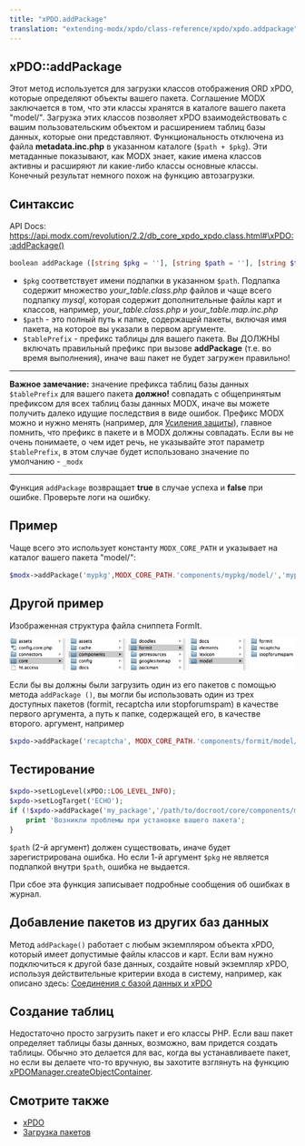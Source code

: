 ```yaml
---
title: "xPDO.addPackage"
translation: "extending-modx/xpdo/class-reference/xpdo/xpdo.addpackage"
---
```


## xPDO::addPackage

Этот метод используется для загрузки классов отображения ORD xPDO, которые определяют объекты вашего пакета. Соглашение MODX заключается в том, что эти классы хранятся в каталоге вашего пакета "model/". Загрузка этих классов позволяет xPDO взаимодействовать с вашим пользовательским объектом и расширением таблиц базы данных, которые они представляют. Функциональность отключена из файла **metadata.inc.php** в указанном каталоге (`$path + $pkg`). Эти метаданные показывают, как MODX знает, какие имена классов активны и расширяют ли какие-либо классы основные классы. Конечный результат немного похож на функцию автозагрузки.

## Синтаксис

API Docs: <https://api.modx.com/revolution/2.2/db_core_xpdo_xpdo.class.html#\xPDO::addPackage()>

```php
boolean addPackage ([string $pkg = ''], [string $path = ''], [string $tablePrefix = ''])
```

-   `$pkg` соответствует имени подпапки в указанном `$path`. Подпапка содержит множество _your_table.class.php_ файлов и чаще всего подпапку _mysql_, которая содержит дополнительные файлы карт и классов, например, _your_table.class.php_ и _your_table.map.inc.php_
-   `$path` - это полный путь к папке, содержащей пакеты, включая имя пакета, на которое вы указали в первом аргументе.
-   `$tablePrefix` - префикс таблицы для вашего пакета. Вы ДОЛЖНЫ включать правильный префикс при вызове **addPackage** (т.е. во время выполнения), иначе ваш пакет не будет загружен правильно!

---

**Важное замечание:** значение префикса таблиц базы данных `$tablePrefix` для вашего пакета **должно!** совпадать с общепринятым префиксом для всех таблиц базы данных MODX, иначе вы можете получить далеко идущие последствия в виде ошибок.
Префикс MODX можно и нужно менять (например, для [Усиления защиты](getting-started/maintenance/securing-modx#changing-default-database-prefixes)), главное помнить, что префикс в пакете и в MODX должны совпадать. Если вы не очень понимаете, о чем идет речь, не указывайте этот параметр `$tablePrefix`, в этом случае будет использовано значение по умолчанию - `_modx` 

---

Функция `addPackage` возвращает **true** в случае успеха и **false** при ошибке. Проверьте логи на ошибку.

## Пример

Чаще всего это использует константу `MODX_CORE_PATH` и указывает на каталог вашего пакета "model/":

```php
$modx->addPackage('mypkg',MODX_CORE_PATH.'components/mypkg/model/','mypkg_');
```

## Другой пример

Изображенная структура файла сниппета FormIt.

![](Path_to_models.jpg)

Если бы вы должны были загрузить один из его пакетов с помощью метода `addPackage ()`, вы могли бы использовать один из трех доступных пакетов (formit, recaptcha или stopforumspam) в качестве первого аргумента, а путь к папке, содержащей его, в качестве второго. аргумент, например

```php
$xpdo->addPackage('recaptcha', MODX_CORE_PATH.'components/formit/model/');
```

## Тестирование

```php
$xpdo->setLogLevel(xPDO::LOG_LEVEL_INFO);
$xpdo->setLogTarget('ECHO');
if (!$xpdo->addPackage('my_package','/path/to/docroot/core/components/my_package/model/','pkg_')) {
    print 'Возникли проблемы при установке вашего пакета';
}
```

`$path` (2-й аргумент) должен существовать, иначе будет зарегистрирована ошибка. Но если 1-й аргумент `$pkg` не является подпапкой внутри `$path`, ошибка не выдается.

При сбое эта функция записывает подробные сообщения об ошибках в журнал.

## Добавление пакетов из других баз данных

Метод `addPackage()` работает с любым экземпляром объекта xPDO, который имеет допустимые файлы классов и карт. Если вам нужно подключиться к другой базе данных, создайте новый экземпляр xPDO, используя действительные критерии входа в систему, например, как описано здесь: [Соединения с базой данных и xPDO](extending-modx/xpdo/create-xpdo-instance/connections "Соединения с базой данных и xPDO")

## Создание таблиц

Недостаточно просто загрузить пакет и его классы PHP. Если ваш пакет определяет таблицы базы данных, возможно, вам придется создать таблицы. Обычно это делается для вас, когда вы устанавливаете пакет, но если вы делаете что-то вручную, вы захотите взглянуть на функцию [xPDOManager.createObjectContainer](extending-modx/xpdo/class-reference/xpdomanager/xpdomanager.createobjectcontainer "xPDOManager.createObjectContainer").

## Смотрите также

-   [xPDO](extending-modx/xpdo "xPDO")
-   [Загрузка пакетов](extending-modx/xpdo/custom-models/loading-package "Загрузка пакетов")
